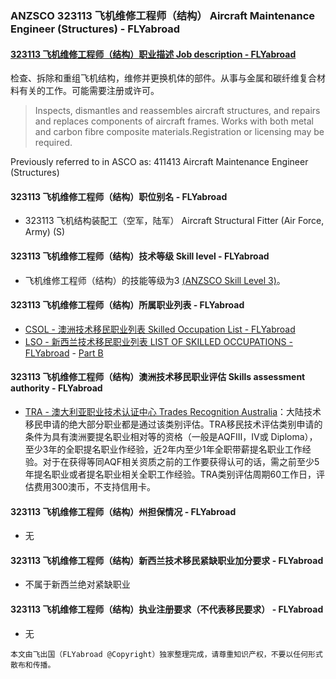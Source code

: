 ### ANZSCO 323113 飞机维修工程师（结构） Aircraft Maintenance Engineer (Structures) - FLYabroad ###

#### [323113 飞机维修工程师（结构）职业描述 Job description - FLYabroad](http://www.flyabroadvisa.com/anzsco/3231.html#323113)

检查、拆除和重组飞机结构，维修并更换机体的部件。从事与金属和碳纤维复合材料有关的工作。可能需要注册或许可。

> Inspects, dismantles and reassembles aircraft structures, and repairs and replaces components of aircraft frames. Works with both metal and carbon fibre composite materials.Registration or licensing may be required.

Previously referred to in ASCO as:
411413 Aircraft Maintenance Engineer (Structures)

#### 323113 飞机维修工程师（结构）职位别名 - FLYabroad
 
- 323113	 飞机结构装配工（空军，陆军） Aircraft Structural Fitter (Air Force, Army) (S)

#### 323113 飞机维修工程师（结构）技术等级 Skill level - FLYabroad

- 飞机维修工程师（结构）的技能等级为3 [(ANZSCO Skill Level 3)](http://www.flyabroadvisa.com/anzsco/)。

#### 323113 飞机维修工程师（结构）所属职业列表 - FLYabroad

- [CSOL - 澳洲技术移民职业列表 Skilled Occupation List - FLYabroad](http://www.flyabroadvisa.com/sol/)
- [LSO - 新西兰技术移民职业列表 LIST OF SKILLED OCCUPATIONS - FLYabroad](http://nz.flyabroadvisa.com/lso/) - [Part B](partb)

#### 323113 飞机维修工程师（结构）澳洲技术移民职业评估 Skills assessment authority - FLYabroad

- [TRA - 澳大利亚职业技术认证中心 Trades Recognition Australia](http://www.flyabroadvisa.com/ass/tra.html)：大陆技术移民申请的绝大部分职业都是通过该类别评估。TRA移民技术评估类别申请的条件为具有澳洲要提名职业相对等的资格（一般是AQFIII，IV或 Diploma），至少3年的全职提名职业作经验，近2年内至少1年全职带薪提名职业工作经验。对于在获得等同AQF相关资质之前的工作要获得认可的话，需之前至少5年提名职业或者提名职业相关全职工作经验。TRA类别评估周期60工作日，评估费用300澳币，不支持信用卡。

#### 323113 飞机维修工程师（结构）州担保情况 - FLYabroad

- 无

#### 323113 飞机维修工程师（结构）新西兰技术移民紧缺职业加分要求 - FLYabroad

- 不属于新西兰绝对紧缺职业

#### 323113 飞机维修工程师（结构）执业注册要求（不代表移民要求） - FLYabroad

- 无

`本文由飞出国（FLYabroad @Copyright）独家整理完成，请尊重知识产权，不要以任何形式散布和传播。`